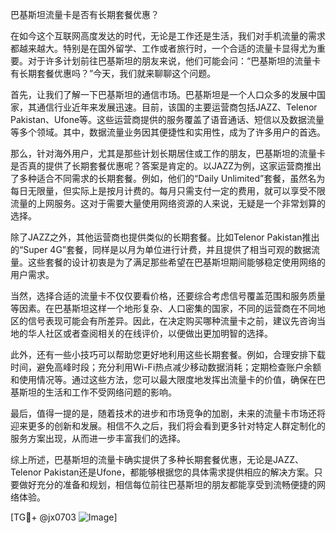 巴基斯坦流量卡是否有长期套餐优惠？

在如今这个互联网高度发达的时代，无论是工作还是生活，我们对手机流量的需求都越来越大。特别是在国外留学、工作或者旅行时，一个合适的流量卡显得尤为重要。对于许多计划前往巴基斯坦的朋友来说，他们可能会问：“巴基斯坦的流量卡有长期套餐优惠吗？”今天，我们就来聊聊这个问题。

首先，让我们了解一下巴基斯坦的通信市场。巴基斯坦是一个人口众多的发展中国家，其通信行业近年来发展迅速。目前，该国的主要运营商包括JAZZ、Telenor Pakistan、Ufone等。这些运营商提供的服务覆盖了语音通话、短信以及数据流量等多个领域。其中，数据流量业务因其便捷性和实用性，成为了许多用户的首选。

那么，针对海外用户，尤其是那些计划长期居住或工作的朋友，巴基斯坦的流量卡是否真的提供了长期套餐优惠呢？答案是肯定的。以JAZZ为例，这家运营商推出了多种适合不同需求的长期套餐。例如，他们的“Daily Unlimited”套餐，虽然名为每日无限量，但实际上是按月计费的。每月只需支付一定的费用，就可以享受不限流量的上网服务。这对于需要大量使用网络资源的人来说，无疑是一个非常划算的选择。

除了JAZZ之外，其他运营商也提供类似的长期套餐。比如Telenor Pakistan推出的“Super 4G”套餐，同样是以月为单位进行计费，并且提供了相当可观的数据流量。这些套餐的设计初衷是为了满足那些希望在巴基斯坦期间能够稳定使用网络的用户需求。

当然，选择合适的流量卡不仅仅要看价格，还要综合考虑信号覆盖范围和服务质量等因素。在巴基斯坦这样一个地形复杂、人口密集的国家，不同的运营商在不同地区的信号表现可能会有所差异。因此，在决定购买哪种流量卡之前，建议先咨询当地的华人社区或者查阅相关的在线评价，以便做出更加明智的选择。

此外，还有一些小技巧可以帮助您更好地利用这些长期套餐。例如，合理安排下载时间，避免高峰时段；充分利用Wi-Fi热点减少移动数据消耗；定期检查账户余额和使用情况等。通过这些方法，您可以最大限度地发挥出流量卡的价值，确保在巴基斯坦的生活和工作不受网络问题的影响。

最后，值得一提的是，随着技术的进步和市场竞争的加剧，未来的流量卡市场还将迎来更多的创新和发展。相信不久之后，我们将会看到更多针对特定人群定制化的服务方案出现，从而进一步丰富我们的选择。

综上所述，巴基斯坦的流量卡确实提供了多种长期套餐优惠，无论是JAZZ、Telenor Pakistan还是Ufone，都能够根据您的具体需求提供相应的解决方案。只要做好充分的准备和规划，相信每位前往巴基斯坦的朋友都能享受到流畅便捷的网络体验。

[TG💪+ @jx0703 ![Image](https://github.com/user-attachments/assets/dbca1d08-cadb-493c-b0ec-ad6f7a83f270)]